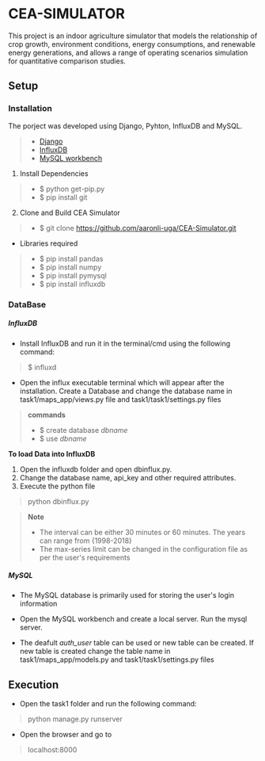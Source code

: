 # CEA-SIMULATOR

This project is an indoor agriculture simulator that models the relationship of ​crop growth, environment conditions, energy consumptions, and renewable energy generations, and allows a range of operating scenarios simulation for quantitative comparison studies.

## Setup

### Installation

The porject was developed using Django, Pyhton, InfluxDB and MySQL.

> * [Django](https://docs.djangoproject.com/en/3.1/topics/install/)
> * [InfluxDB](https://docs.influxdata.com/influxdb/v1.8/introduction/install/)
> * [MySQL workbench](https://dev.mysql.com/downloads/workbench/)

1. Install Dependencies

> * $ python get-pip.py
> * $ pip install git

2. Clone and Build CEA Simulator

> * $ git clone https://github.com/aaronli-uga/CEA-Simulator.git

   * Libraries required
   
   > * $ pip install pandas
   > * $ pip install numpy
   > * $ pip install pymysql
   > * $ pip install influxdb

### DataBase 

##### InfluxDB

* Install InfluxDB and run it in the terminal/cmd using the following command:

> $ influxd

* Open the influx executable terminal which will appear after the installation. Create a Database and change the database name in task1/maps_app/views.py file and    task1/task1/settings.py files

> **commands**
> * $ create database *dbname*
> * $ use *dbname*

**To load Data into InfluxDB**

1. Open the influxdb folder and open dbinflux.py.
2. Change the database name, api_key and other required attributes.
3. Execute the python file 
> python dbinflux.py

> **Note**
> * The interval can be either 30 minutes or 60 minutes. The years can range from {1998-2018}
> * The max-series limit can be changed in the configuration file as per the user's requirements

##### MySQL

* The MySQL database is primarily used for storing the user's login information

* Open the MySQL workbench and create a local server. Run the mysql server.
* The deafult *auth_user* table can be used or new table can be created. If new table is created change the table name in task1/maps_app/models.py and task1/task1/settings.py files

## Execution

* Open the task1 folder and run the following command:

> python manage.py runserver

* Open the browser and go to

> localhost:8000

   
   

  

